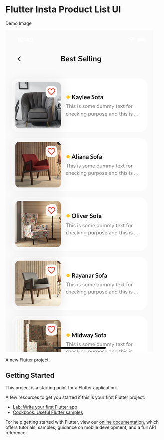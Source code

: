 # Flutter Insta Product List UI 

Demo Image 

![demo_image](https://raw.githubusercontent.com/abhishekdana1999/flutter_product_list_insta/master/Simulator%20Screen%20Shot%20-%20iPhone%2012%20-%202021-11-11%20at%2022.49.50.png)

A new Flutter project.

## Getting Started

This project is a starting point for a Flutter application.

A few resources to get you started if this is your first Flutter project:

- [Lab: Write your first Flutter app](https://flutter.dev/docs/get-started/codelab)
- [Cookbook: Useful Flutter samples](https://flutter.dev/docs/cookbook)

For help getting started with Flutter, view our
[online documentation](https://flutter.dev/docs), which offers tutorials,
samples, guidance on mobile development, and a full API reference.
